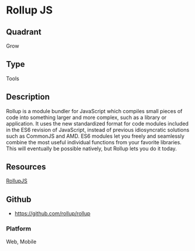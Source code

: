 # Rollup JS

## Quadrant
Grow

## Type
Tools

## Description
Rollup is a module bundler for JavaScript which compiles small pieces of code into something larger and more complex, such as a library or application. It uses the new standardized format for code modules included in the ES6 revision of JavaScript, instead of previous idiosyncratic solutions such as CommonJS and AMD. ES6 modules let you freely and seamlessly combine the most useful individual functions from your favorite libraries. This will eventually be possible natively, but Rollup lets you do it today.

## Resources
[RollupJS](https://rollupjs.org/guide/en)

## Github
* <https://github.com/rollup/rollup>

### Platform

Web, Mobile